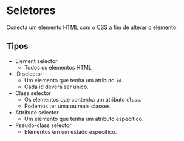# Seletores

Conecta um elemento HTML com o CSS a fim de alterar o elemento.

## Tipos

* Element selector
    - Todos os elementos HTML
* ID selector
    - Um elemento que tenha um atributo `id`.
    - Cada id deverá ser único.
* Class selector
    - Os elementos que contenha um atributo `class`.
    - Podemos ter uma ou mais classes.
* Attribute selector
    - Um elemento que tenha um atributo específico.
* Pseudo-class selector
    - Elementos em um estado específico.